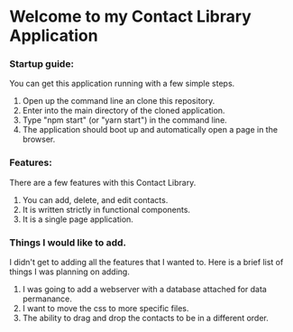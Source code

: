 # Welcome to my Contact Library Application

### Startup guide:

You can get this application running with a few simple steps.
  1. Open up the command line an clone this repository.
  2. Enter into the main directory of the cloned application.
  3. Type "npm start" (or "yarn start") in the command line.
  4. The application should boot up and automatically open a page in the browser.
  
### Features:
 
There are a few features with this Contact Library.
  1. You can add, delete, and edit contacts.
  2. It is written strictly in functional components.
  3. It is a single page application.
  
### Things I would like to add.

I didn't get to adding all the features that I wanted to. Here is a brief list of things I was planning on adding.
  1. I was going to add a webserver with a database attached for data permanance.
  2. I want to move the css to more specific files.
  3. The ability to drag and drop the contacts to be in a different order.
